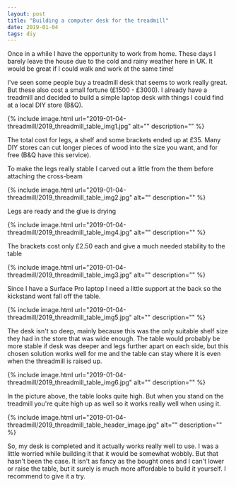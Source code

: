 ```yaml
---
layout: post
title: "Building a computer desk for the treadmill"
date: 2019-01-04
tags: diy
---
```


<p class="intro"><span class="dropcap">O</span>nce in a while I have the opportunity to work from home. These days I barely leave the house due to the cold and rainy weather here in UK. It would be great if I could walk and work at the same time!</p>

I've seen some people buy a treadmill desk that seems to work really great. But these also cost a small fortune (£1500 - £3000). I already have a treadmill and decided to build a simple laptop desk with things I could find at a local DIY store (B&Q).

{% 
  include image.html 
  url="2019-01-04-threadmill/2019_threadmill_table_img1.jpg" 
  alt="" 
  description="" 
%}

The total cost for legs, a shelf and some brackets ended up at £35. Many DIY stores can cut longer pieces of wood into the size you want, and for free (B&Q have this service).

To make the legs really stable I carved out a little from the them before attaching the cross-beam

{% 
  include image.html 
  url="2019-01-04-threadmill/2019_threadmill_table_img2.jpg" 
  alt="" 
  description="" 
%}

Legs are ready and the glue is drying

{% 
  include image.html 
  url="2019-01-04-threadmill/2019_threadmill_table_img4.jpg" 
  alt="" 
  description="" 
%}

The brackets cost only £2.50 each and give a much needed stability to the table

{% 
  include image.html 
  url="2019-01-04-threadmill/2019_threadmill_table_img3.jpg" 
  alt="" 
  description="" 
%}

Since I have a Surface Pro laptop I need a little support at the back so the kickstand wont fall off the table.

{% 
  include image.html 
  url="2019-01-04-threadmill/2019_threadmill_table_img5.jpg" 
  alt="" 
  description="" 
%}

The desk isn't so deep, mainly because this was the only suitable shelf size they had in the store that was wide enough. The table would probably be more stable if desk was deeper and legs further apart on each side, but this chosen solution works well for me and the table can stay where it is even when the threadmill is raised up.

{% 
  include image.html 
  url="2019-01-04-threadmill/2019_threadmill_table_img6.jpg" 
  alt="" 
  description="" 
%}

In the picture above, the table looks quite high. But when you stand on the treadmill you're quite high up as well so it works really well when using it.

{% 
  include image.html 
  url="2019-01-04-threadmill/2019_threadmill_table_header_image.jpg" 
  alt="" 
  description="" 
%}

So, my desk is completed and it actually works really well to use. I was a little worried while building it that it would be somewhat wobbly. But that hasn't been the case. It isn't as fancy as the bought ones and I can't lower or raise the table, but it surely is much more affordable to build it yourself. I recommend to give it a try.
